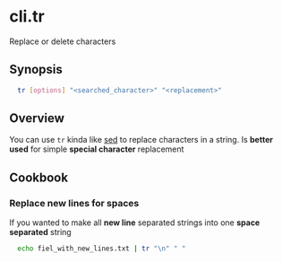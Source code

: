 # cli.tr

Replace or delete characters

## Synopsis

```bash
  tr [options] "<searched_character>" "<replacement>"
```

## Overview

You can use `tr` kinda like [sed](./i6f5.md) to replace characters in a string. Is
**better used** for simple **special character** replacement

## Cookbook

### Replace new lines for spaces

If you wanted to make all **new line** separated strings into one **space
separated** string

```bash
  echo fiel_with_new_lines.txt | tr "\n" " "
```
